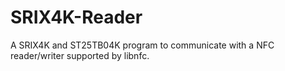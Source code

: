 # SRIX4K-Reader
A SRIX4K and ST25TB04K program to communicate with a NFC reader/writer supported by libnfc.
